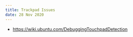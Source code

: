 ```yaml
---
title: Trackpad Issues
date: 28 Nov 2020
---
```


- https://wiki.ubuntu.com/DebuggingTouchpadDetection

